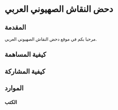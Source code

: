 # دحض النقاش الصهيوني العربي

## المقدمة
مرحبا بكم في موقع دحض النقاش الصهيوني العربي.
## كيفية المساهمة

## كيفية المشاركة

## الموارد

### الكتب
